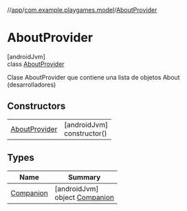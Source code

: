 //[app](../../../index.md)/[com.example.playgames.model](../index.md)/[AboutProvider](index.md)

# AboutProvider

[androidJvm]\
class [AboutProvider](index.md)

Clase AboutProvider que contiene una lista de objetos About (desarrolladores)

## Constructors

| | |
|---|---|
| [AboutProvider](-about-provider.md) | [androidJvm]<br>constructor() |

## Types

| Name | Summary |
|---|---|
| [Companion](-companion/index.md) | [androidJvm]<br>object [Companion](-companion/index.md) |
